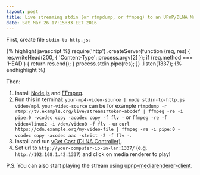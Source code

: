 ```yaml
---
layout: post
title: Live streaming stdin (or rtmpdump, or ffmpeg) to an UPnP/DLNA MediaRenderer
date: Sat Mar 26 17:15:33 EET 2016
---
```

First, create file `stdin-to-http.js`:

{% highlight javascript %}
require('http')
  .createServer(function (req, res) {
    res.writeHead(200, {
      'Content-Type': process.argv[2]
    });
    if (req.method === 'HEAD') {
      return res.end();
    }
    process.stdin.pipe(res);
  })
  .listen(1337);
{% endhighlight %}

Then:

1. Install [Node.js](https://nodejs.org/) and [FFmpeg](http://ffmpeg.org/).
1. Run this in terminal: `your-mp4-video-source | node stdin-to-http.js video/mp4`. `your-video-source` can be for example `rtmpdump -r rtmp://tv.example.org/live/stream1?token=abcdef | ffmpeg -re -i pipe:0 -vcodec copy -acodec copy -f flv -` or `ffmpeg -re -f video4linux2 -i /dev/video0 -f flv -` or `curl https://cdn.example.org/my-video-file | ffmpeg -re -i pipe:0 -vcodec copy -acodec aac -strict -2 -f flv -`.
1. Install and run [vGet Cast (DLNA Controller)](https://chrome.google.com/webstore/detail/http-archive-viewer/ekdjofnchpbfmnfbedalmbdlhbabiapi).
1. Set url to `http://your-computer-ip-in-lan:1337/` (e.g. `http://192.168.1.42:1337`) and click on media renderer to play!

P.S. You can also start playing the stream using [upnp-mediarenderer-client](https://www.npmjs.com/package/upnp-mediarenderer-client).
